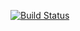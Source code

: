 [![Build Status](https://travis-ci.org/kibotu/AndroidDatabases.svg?branch=master)](https://travis-ci.org/kibotu/AndroidDatabases)